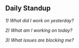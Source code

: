 ## Daily Standup

*1) What did I work on yesterday?*

*2) What am I working on today?*

*3) What issues are blocking me?*
